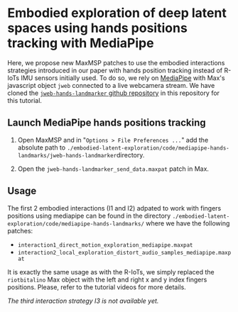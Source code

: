 # Embodied exploration of deep latent spaces using hands positions tracking with MediaPipe

Here, we propose new MaxMSP patches to use the embodied interactions strategies introduced in our paper with hands position tracking instead of R-IoTs IMU sensors initially used. To do so, we rely on [MediaPipe](https://github.com/google-ai-edge/mediapipe) with Max's javascript object `jweb` connected to a live webcamera stream.
We have cloned the [`jweb-hands-landmarker` github repository](https://github.com/lysdexic-audio/jweb-hands-landmarker.git) in this repository for this tutorial.

## Launch MediaPipe hands positions tracking

1. Open MaxMSP and in "`Options > File Preferences ...`" add the absolute path to `./embodied-latent-exploration/code/mediapipe-hands-landmarks/jweb-hands-landmarker`directory.

2. Open the `jweb-hands-landmarker_send_data.maxpat` patch in Max.


## Usage

The first 2 embodied interactions (I1 and I2) adpated to work with fingers positions using mediapipe can be found in the directory `./embodied-latent-exploration/code/mediapipe-hands-landmarks/` where we have the following patches:
- `interaction1_direct_motion_exploration_mediapipe.maxpat`
- `interaction2_local_exploration_distort_audio_samples_mediapipe.maxpat`

It is exactly the same usage as with the R-IoTs, we simply replaced the `riotbitalino` Max object with the left and right x and y index fingers positions. Please, refer to the tutorial videos for more details.

*The third interaction strategy I3 is not available yet.*

